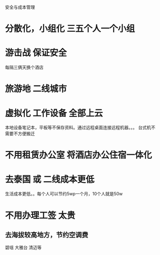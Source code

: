 
安全与成本管理

# 分散化，小组化 三五个人一个小组

# 游击战 保证安全 
每隔三俩天换个酒店

# 旅游地 二线城市

# 虚拟化 工作设备 全部上云
本地设备笔记本，平板等不保存资料。通过远程桌面连接远程机器。。。
台式机不需要不方便搬迁

# 不用租赁办公室  将酒店办公住宿一体化

# 去泰国 或 二线成本更低
生活成本更低。。每个人可以节约5wp一个月，10个人就是50w

# 不用办理工签 太贵

## 去海拔较高地方，节约空调费
碧瑶 大雅台 清迈等